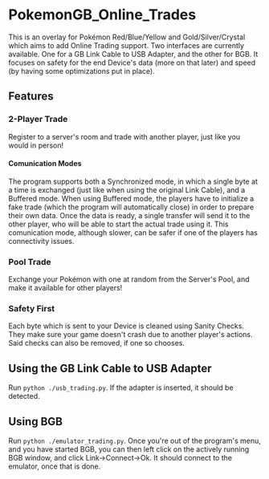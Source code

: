 # PokemonGB_Online_Trades
This is an overlay for Pokémon Red/Blue/Yellow and Gold/Silver/Crystal which aims to add Online Trading support.
Two interfaces are currently available. One for a GB Link Cable to USB Adapter, and the other for BGB.
It focuses on safety for the end Device's data (more on that later) and speed (by having some optimizations put in place).

## Features
### 2-Player Trade
Register to a server's room and trade with another player, just like you would in person!

#### Comunication Modes
The program supports both a Synchronized mode, in which a single byte at a time is exchanged (just like when using the original Link Cable), and a Buffered mode. When using Buffered mode, the players
have to initialize a fake trade (which the program will automatically close) in order to prepare their own data.
Once the data is ready, a single transfer will send it to the other player, who will be able to start the actual trade using it.
This comunication mode, although slower, can be safer if one of the players has connectivity issues.

### Pool Trade
Exchange your Pokémon with one at random from the Server's Pool, and make it available for other players!

### Safety First
Each byte which is sent to your Device is cleaned using Sanity Checks. They make sure your game doesn't crash due to another player's actions. Said checks can also be removed, if one so chooses.

## Using the GB Link Cable to USB Adapter
Run `python ./usb_trading.py`.
If the adapter is inserted, it should be detected.

## Using BGB
Run `python ./emulator_trading.py`.
Once you're out of the program's menu, and you have started BGB, you can then left click on the actively running BGB window, and click Link->Connect->Ok.
It should connect to the emulator, once that is done.
